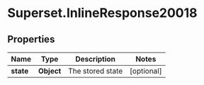# Superset.InlineResponse20018

## Properties
Name | Type | Description | Notes
------------ | ------------- | ------------- | -------------
**state** | **Object** | The stored state | [optional] 
